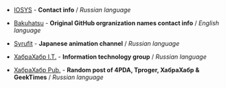 * [IOSYS](https://t.me/iosys) - **Contact info** / *Russian language*

* [Bakuhatsu](https://t.me/bakuhatsu) - **Original  GitHub orgranization names contact info** / *English language*

* [Syrufit](https://t.me/syrufit) - **Japanese animation channel** / *Russian language*

* [ХабраХабр I.T.](https://t.me/habrachat) - **Information technology group** / *Russian language*

* [ХабраХабр Pub.](https://t.me/habrapub) - **Random post of 4PDA, Tproger, ХабраХабр & GeekTimes** / *Russian language*
